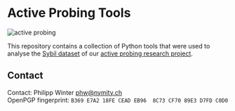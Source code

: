Active Probing Tools
====================

![active probing](https://nullhypothesis.github.com/active-probing.png)

This repository contains a collection of Python tools that were used to analyse
the [Sybil dataset](https://nymity.ch/active-probing/sybil_dataset.tar.bz2) of
our [active probing research project](https://nymity.ch/active-probing).

Contact
-------
Contact: Philipp Winter <phw@nymity.ch>  
OpenPGP fingerprint: `B369 E7A2 18FE CEAD EB96  8C73 CF70 89E3 D7FD C0D0`
